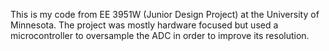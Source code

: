 
This is my code from EE 3951W (Junior Design Project) at the University of Minnesota. The project was mostly hardware focused but used a microcontroller to oversample the ADC in order to improve its resolution.
